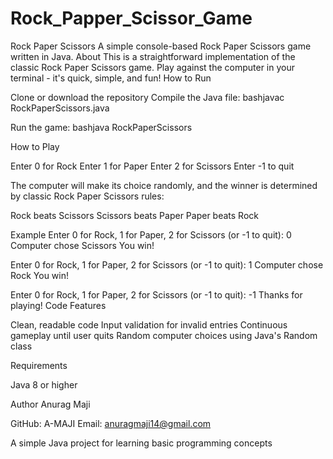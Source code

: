 # Rock_Papper_Scissor_Game
Rock Paper Scissors
A simple console-based Rock Paper Scissors game written in Java.
About
This is a straightforward implementation of the classic Rock Paper Scissors game. Play against the computer in your terminal - it's quick, simple, and fun!
How to Run

Clone or download the repository
Compile the Java file:
bashjavac RockPaperScissors.java

Run the game:
bashjava RockPaperScissors


How to Play

Enter 0 for Rock
Enter 1 for Paper
Enter 2 for Scissors
Enter -1 to quit

The computer will make its choice randomly, and the winner is determined by classic Rock Paper Scissors rules:

Rock beats Scissors
Scissors beats Paper
Paper beats Rock

Example
Enter 0 for Rock, 1 for Paper, 2 for Scissors (or -1 to quit):
0
Computer chose Scissors
You win!

Enter 0 for Rock, 1 for Paper, 2 for Scissors (or -1 to quit):
1
Computer chose Rock
You win!

Enter 0 for Rock, 1 for Paper, 2 for Scissors (or -1 to quit):
-1
Thanks for playing!
Code Features

Clean, readable code
Input validation for invalid entries
Continuous gameplay until user quits
Random computer choices using Java's Random class

Requirements

Java 8 or higher

Author
Anurag Maji

GitHub: A-MAJI
Email: anuragmaji14@gmail.com


A simple Java project for learning basic programming concepts
